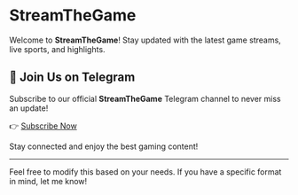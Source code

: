 # StreamTheGame

Welcome to **StreamTheGame**! Stay updated with the latest game streams, live sports, and highlights.

## 📢 Join Us on Telegram

Subscribe to our official **StreamTheGame** Telegram channel to never miss an update!

👉 [Subscribe Now](https://t.me/StreamTheGame)

Stay connected and enjoy the best gaming content!

---

Feel free to modify this based on your needs. If you have a specific format in mind, let me know!
